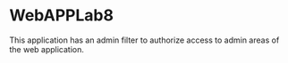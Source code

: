 # WebAPPLab8<br>
This application has an admin filter to authorize access to admin areas of the web application.
